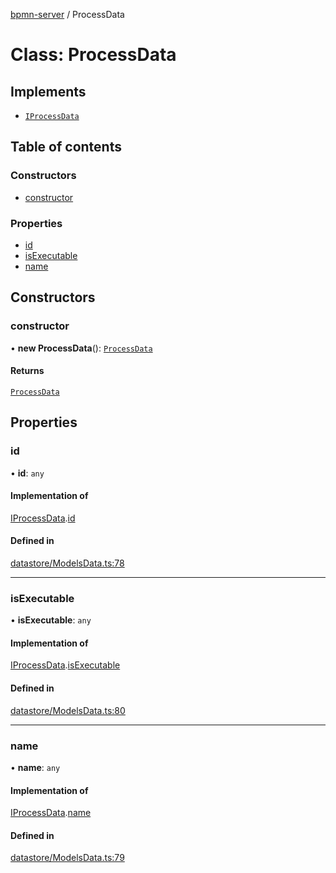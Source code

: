 [bpmn-server](../README.md) / ProcessData

# Class: ProcessData

## Implements

- [`IProcessData`](../interfaces/IProcessData.md)

## Table of contents

### Constructors

- [constructor](ProcessData.md#constructor)

### Properties

- [id](ProcessData.md#id)
- [isExecutable](ProcessData.md#isexecutable)
- [name](ProcessData.md#name)

## Constructors

### constructor

• **new ProcessData**(): [`ProcessData`](ProcessData.md)

#### Returns

[`ProcessData`](ProcessData.md)

## Properties

### id

• **id**: `any`

#### Implementation of

[IProcessData](../interfaces/IProcessData.md).[id](../interfaces/IProcessData.md#id)

#### Defined in

[datastore/ModelsData.ts:78](https://bitbucket.org/ralphhanna/bpmn-server/src/2ac50a51/WebApp/bpmnServer/src/datastore/ModelsData.ts#lines-78)

___

### isExecutable

• **isExecutable**: `any`

#### Implementation of

[IProcessData](../interfaces/IProcessData.md).[isExecutable](../interfaces/IProcessData.md#isexecutable)

#### Defined in

[datastore/ModelsData.ts:80](https://bitbucket.org/ralphhanna/bpmn-server/src/2ac50a51/WebApp/bpmnServer/src/datastore/ModelsData.ts#lines-80)

___

### name

• **name**: `any`

#### Implementation of

[IProcessData](../interfaces/IProcessData.md).[name](../interfaces/IProcessData.md#name)

#### Defined in

[datastore/ModelsData.ts:79](https://bitbucket.org/ralphhanna/bpmn-server/src/2ac50a51/WebApp/bpmnServer/src/datastore/ModelsData.ts#lines-79)
